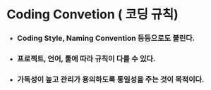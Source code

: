 # Coding Convetion \( 코딩 규칙\)

* ### Coding Style, Naming Convention 등등으로도 불린다.
* ### 프로젝트, 언어, 툴에 따라 규칙이 다를 수 있다.
* ### 가독성이 높고 관리가 용의하도록 통일성을 주는 것이 목적이다.



